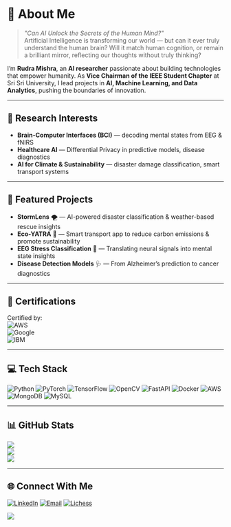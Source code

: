 # 💫 About Me  
> *"Can AI Unlock the Secrets of the Human Mind?"*  
Artificial Intelligence is transforming our world — but can it ever truly understand the human brain? Will it match human cognition, or remain a brilliant mirror, reflecting our thoughts without truly thinking?  

I’m **Rudra Mishra**, an **AI researcher** passionate about building technologies that empower humanity. As **Vice Chairman of the IEEE Student Chapter** at Sri Sri University, I lead projects in **AI, Machine Learning, and Data Analytics**, pushing the boundaries of innovation.

---

## 🧠 Research Interests
- **Brain-Computer Interfaces (BCI)** — decoding mental states from EEG & fNIRS  
- **Healthcare AI** — Differential Privacy in predictive models, disease diagnostics  
- **AI for Climate & Sustainability** — disaster damage classification, smart transport systems  

---

## 🚀 Featured Projects
- **StormLens** 🌪 — AI-powered disaster classification & weather-based rescue insights  
- **Eco-YATRA** 🚴 — Smart transport app to reduce carbon emissions & promote sustainability  
- **EEG Stress Classification** 🧠 — Translating neural signals into mental state insights  
- **Disease Detection Models** 🩺 — From Alzheimer’s prediction to cancer diagnostics  

---

## 📜 Certifications
Certified by:  
![AWS](https://img.shields.io/badge/AWS%20Academy-FF9900?logo=amazonaws&logoColor=white)  
![Google](https://img.shields.io/badge/Google-4285F4?logo=google&logoColor=white)  
![IBM](https://img.shields.io/badge/IBM%20SkillsBuild-052FAD?logo=ibm&logoColor=white)  

---

## 💻 Tech Stack
![Python](https://img.shields.io/badge/Python-3776AB?style=flat&logo=python&logoColor=white)
![PyTorch](https://img.shields.io/badge/PyTorch-EE4C2C?style=flat&logo=pytorch&logoColor=white)
![TensorFlow](https://img.shields.io/badge/TensorFlow-FF6F00?style=flat&logo=tensorflow&logoColor=white)
![OpenCV](https://img.shields.io/badge/OpenCV-5C3EE8?style=flat&logo=opencv&logoColor=white)
![FastAPI](https://img.shields.io/badge/FastAPI-005571?style=flat&logo=fastapi&logoColor=white)
![Docker](https://img.shields.io/badge/Docker-2496ED?style=flat&logo=docker&logoColor=white)
![AWS](https://img.shields.io/badge/AWS-232F3E?style=flat&logo=amazonaws&logoColor=white)
![MongoDB](https://img.shields.io/badge/MongoDB-47A248?style=flat&logo=mongodb&logoColor=white)
![MySQL](https://img.shields.io/badge/MySQL-4479A1?style=flat&logo=mysql&logoColor=white)

---

## 📊 GitHub Stats
![](https://github-readme-stats.vercel.app/api?username=Rudra-200&theme=tokyonight&hide_border=false&include_all_commits=true&count_private=true)  
![](https://nirzak-streak-stats.vercel.app/?user=Rudra-200&theme=tokyonight&hide_border=false)  
![](https://github-readme-stats.vercel.app/api/top-langs/?username=Rudra-200&theme=tokyonight&hide_border=false&layout=compact)

---

## 🌐 Connect With Me
[![LinkedIn](https://img.shields.io/badge/LinkedIn-0077B5?logo=linkedin&logoColor=white)](https://linkedin.com/in/rudra-mishra)
[![Email](https://img.shields.io/badge/Email-D14836?logo=gmail&logoColor=white)](mailto:mishrarudra.work@gmail.com)
[![Lichess](https://img.shields.io/badge/Lichess-000000?logo=lichess&logoColor=white)](https://lichess.org/@/AlphaXman08)

[![](https://visitcount.itsvg.in/api?id=Rudra-200&icon=0&color=1)](https://visitcount.itsvg.in)
